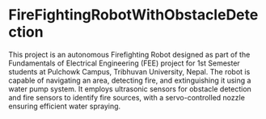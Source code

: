 # FireFightingRobotWithObstacleDetection
This project is an autonomous Firefighting Robot designed as part of the Fundamentals of Electrical Engineering (FEE) project for 1st Semester students at Pulchowk Campus, Tribhuvan University, Nepal. The robot is capable of navigating an area, detecting fire, and extinguishing it using a water pump system. It employs ultrasonic sensors for obstacle detection and fire sensors to identify fire sources, with a servo-controlled nozzle ensuring efficient water spraying.
